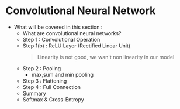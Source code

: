 # Convolutional Neural Network

- What will be covered in this section : 
	- What are convolutional neural networks?
	- Step 1 : Convolutional Operation
	- Step 1(b) : ReLU Layer (Rectified Linear Unit)
		> Linearity is not good, we wan't non linearity in our model
	- Step 2 : Pooling
		- max,sum and min pooling
	- Step 3 : Flattening
	- Step 4 : Full Connection
	- Summary
	- Softmax & Cross-Entropy